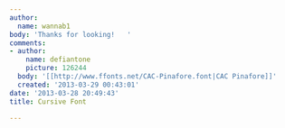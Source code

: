 ```yaml
---
author:
  name: wannab1
body: 'Thanks for looking!   '
comments:
- author:
    name: defiantone
    picture: 126244
  body: '[[http://www.ffonts.net/CAC-Pinafore.font|CAC Pinafore]]'
  created: '2013-03-29 00:43:01'
date: '2013-03-28 20:49:43'
title: Cursive Font

---
```

